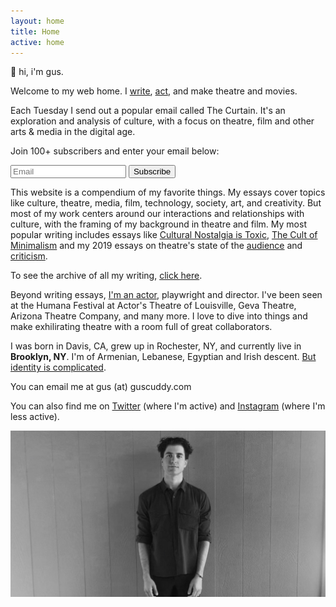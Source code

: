 ```yaml
---
layout: home
title: Home
active: home
---
```


<div id="intro" class="lh-title dib f1-ns f2-m f2">👋 hi, i'm gus.</div>

Welcome to my web home.  I [write](/blog), [act](/acting), and make theatre and movies.

Each Tuesday I send out a popular email called The Curtain. It's an exploration and analysis of culture, with a focus on theatre, film and other arts & media in the digital age.

Join 100+ subscribers and enter your email below:

<div>
 <form id="my-form" name="email-capture" class="measure-wide br2-ns ba b--black-10 center" data-netlify="true" method="POST">
   <div class="cf">
   <input class="input-reset bn fl black bg-white pa3 lh-solid w-100 w-75-m w-80-l br2-ns br--left-ns" name="email" type="email" placeholder="Email" required>
   <button type="submit" class="button-reset fl pv3 tc bn bg-red white pointer w-100 w-25-m w-20-l br2-ns br--right-ns">Subscribe</button>
   </div>
 </form>

 <p class="js-success-message is-hidden f4" style="display: none; color:green; text-align: center;">Success! You'll receive your first email soon.</p>
</div>

<script>
  $("#my-form").submit(function(e) {
  e.preventDefault();

  var $form = $(this);
  $.post($form.attr("action"), $form.serialize()).then(function() {
    $("#my-form").hide();
    $(".js-success-message").show();
  });
});
 </script>

This website is a compendium of my favorite things. My essays cover topics like culture, theatre, media, film, technology, society, art, and creativity. But most of my work centers around our interactions and relationships with culture, with the framing of my background in theatre and film. My most popular writing includes essays like [Cultural Nostalgia is Toxic](/nostalgia), [The Cult of Minimalism](/minimalism) and my 2019 essays on theatre's state of the [audience](/audience) and [criticism](/criticism).

To see the archive of all my writing, [click here](/blog).

Beyond writing essays, [I'm an actor](/acting), playwright and director. I've been seen at the Humana Festival at Actor's Theatre of Louisville, Geva Theatre, Arizona Theatre Company, and many more. I love to dive into things and make exhilirating theatre with a room full of great collaborators.

I was born in Davis, CA, grew up in Rochester, NY, and currently live in **Brooklyn, NY**. I'm of Armenian, Lebanese, Egyptian and Irish descent. [But identity is complicated](/2dracism).

You can email me at gus (at) guscuddy.com

You can also find me on [Twitter](https://twitter.com/guscuddy) (where I'm active) and [Instagram](https://instagram.com/guscuddy) (where I'm less active).

<p class="tc"><img class="w-100" src="/images/g2.jpeg"></p>